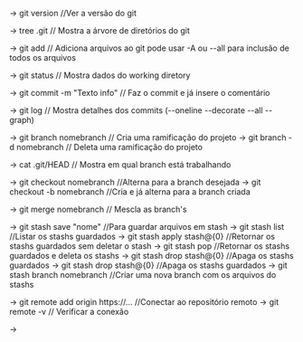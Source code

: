 -> git version //Ver a versão do git

-> tree .git // Mostra a árvore de diretórios do git

-> git add // Adiciona arquivos ao git pode usar -A ou --all para inclusão de todos os arquivos

-> git status // Mostra dados do working diretory

-> git commit -m "Texto info" // Faz o commit e já insere o comentário

-> git log // Mostra detalhes dos commits (--oneline --decorate --all --graph)

-> git branch nomebranch // Cria uma ramificação do projeto
-> git branch -d nomebranch // Deleta uma ramificação do projeto

-> cat .git/HEAD // Mostra em qual branch está trabalhando

-> git checkout nomebranch //Alterna para a branch desejada
-> git checkout -b nomebranch //Cria e já alterna para a branch criada

-> git merge nomebranch // Mescla as branch's

-> git stash save "nome" //Para guardar arquivos em stash
-> git stash list //Listar os stashs guardados
-> git stash apply stash@{0} //Retornar os stashs guardados sem deletar o stash
-> git stash pop //Retornar os stashs guardados e deleta os stashs
-> git stash drop stash@{0} //Apaga os stashs guardados
-> git stash drop stash@{0} //Apaga os stashs guardados
-> git stash branch nomebranch //Criar uma nova branch com os arquivos do stashs

-> git remote add origin https://... //Conectar ao repositório remoto
-> git remote -v // Verificar a conexão

-> 